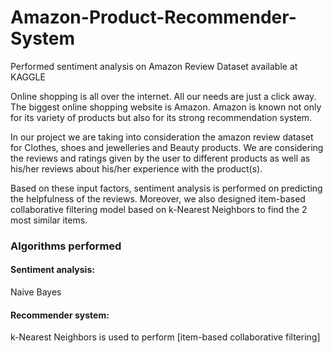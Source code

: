 # Amazon-Product-Recommender-System
Performed sentiment analysis on Amazon Review Dataset available at KAGGLE

Online shopping is all over the internet. All our needs are just a click away. The biggest online shopping website is Amazon. Amazon is known not only for its variety of products but also for its strong recommendation system.     

In our project we are taking into consideration the amazon review dataset for Clothes, shoes and jewelleries and Beauty products. We are considering the reviews and ratings given by the user to different products as well as his/her reviews about his/her experience with the product(s).     

Based on these input factors, sentiment analysis is performed on predicting the helpfulness of the reviews. 
Moreover, we also designed item-based collaborative filtering model based on k-Nearest Neighbors to find the 2 most similar items.     


### Algorithms performed
#### Sentiment analysis:      
 Naive Bayes
#### Recommender system:    
 k-Nearest Neighbors is used to perform [item-based collaborative filtering] 

